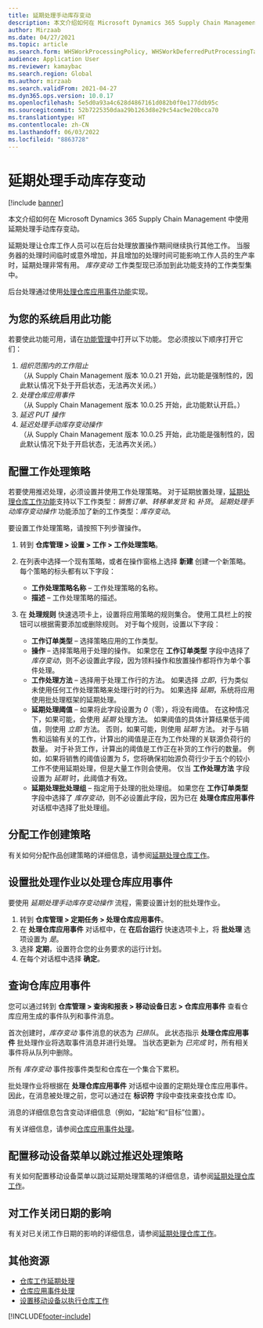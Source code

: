 ```yaml
---
title: 延期处理手动库存变动
description: 本文介绍如何在 Microsoft Dynamics 365 Supply Chain Management 中使用延期处理手动库存变动。
author: Mirzaab
ms.date: 04/27/2021
ms.topic: article
ms.search.form: WHSWorkProcessingPolicy, WHSWorkDeferredPutProcessingTask
audience: Application User
ms.reviewer: kamaybac
ms.search.region: Global
ms.author: mirzaab
ms.search.validFrom: 2021-04-27
ms.dyn365.ops.version: 10.0.17
ms.openlocfilehash: 5e5d0a93a4c628d4867161d082b0f0e177ddb95c
ms.sourcegitcommit: 52b7225350daa29b1263d8e29c54ac9e20bcca70
ms.translationtype: HT
ms.contentlocale: zh-CN
ms.lasthandoff: 06/03/2022
ms.locfileid: "8863728"
---
```

# <a name="deferred-processing-of-manual-inventory-movement"></a>延期处理手动库存变动

[!include [banner](../includes/banner.md)]

本文介绍如何在 Microsoft Dynamics 365 Supply Chain Management 中使用延期处理手动库存变动。

延期处理让仓库工作人员可以在后台处理放置操作期间继续执行其他工作。 当服务器的处理时间临时或意外增加，并且增加的处理时间可能影响工作人员的生产率时，延期处理非常有用。 *库存变动* 工作类型现已添加到此功能支持的工作类型集中。

后台处理通过使用[处理仓库应用事件功能](warehouse-app-events.md)实现。

## <a name="turn-on-this-feature-for-your-system"></a>为您的系统启用此功能

若要使此功能可用，请在[功能管理](../../fin-ops-core/fin-ops/get-started/feature-management/feature-management-overview.md)中打开以下功能。 您必须按以下顺序打开它们：

1. *组织范围内的工作阻止*<br>（从 Supply Chain Management 版本 10.0.21 开始，此功能是强制性的，因此默认情况下处于开启状态，无法再次关闭。）
1. *处理仓库应用事件*<br>（从 Supply Chain Management 版本 10.0.25 开始，此功能默认开启。）
1. *延迟 PUT 操作*
1. *延迟处理手动库存变动操作*<br>（从 Supply Chain Management 版本 10.0.25 开始，此功能是强制性的，因此默认情况下处于开启状态，无法再次关闭。）

## <a name="configure-the-work-processing-policies"></a>配置工作处理策略

若要使用推迟处理，必须设置并使用工作处理策略。 对于延期放置处理，[延期处理仓库工作功能](deferred-put.md)支持以下工作类型：*销售订单*、*转移单发货* 和 *补货*。 *延期处理手动库存变动操作* 功能添加了新的工作类型：*库存变动*。

要设置工作处理策略，请按照下列步骤操作。

1. 转到 **仓库管理 \> 设置 \> 工作 \> 工作处理策略**。
1. 在列表中选择一个现有策略，或者在操作窗格上选择 **新建** 创建一个新策略。 每个策略的标头都有以下字段：

    - **工作处理策略名称** – 工作处理策略的名称。
    - **描述** – 工作处理策略的描述。

1. 在 **处理规则** 快速选项卡上，设置将应用策略的规则集合。 使用工具栏上的按钮可以根据需要添加或删除规则。 对于每个规则，设置以下字段：

    - **工作订单类型** – 选择策略应用的工作类型。
    - **操作** – 选择策略用于处理的操作。 如果您在 **工作订单类型** 字段中选择了 *库存变动*，则不必设置此字段，因为领料操作和放置操作都将作为单个事件处理。
    - **工作处理方法** – 选择用于处理工作行的方法。 如果选择 *立即*，行为类似未使用任何工作处理策略来处理行时的行为。 如果选择 *延期*，系统将应用使用批处理框架的延期处理。
    - **延期处理阈值** – 如果将此字段设置为 *0*（零），将没有阈值。 在这种情况下，如果可能，会使用 *延期* 处理方法。 如果阈值的具体计算结果低于阈值，则使用 *立即* 方法。 否则，如果可能，则使用 *延期* 方法。 对于与销售和运输有关的工作，计算出的阈值是正在为工作处理的关联源负荷行的数量。 对于补货工作，计算出的阈值是工作正在补货的工作行的数量。 例如，如果将销售的阈值设置为 *5*，您将确保初始源负荷行少于五个的较小工作不使用延期处理，但是大量工作则会使用。 仅当 **工作处理方法** 字段设置为 *延期* 时，此阈值才有效。
    - **延期处理批处理组** – 指定用于处理的批处理组。 如果您在 **工作订单类型** 字段中选择了 *库存变动*，则不必设置此字段，因为已在 **处理仓库应用事件** 对话框中选择了批处理组。

## <a name="assign-the-work-creation-policy"></a>分配工作创建策略

有关如何分配作品创建策略的详细信息，请参阅[延期处理仓库工作](deferred-put.md)。

## <a name="set-up-a-batch-job-to-process-warehouse-app-events"></a>设置批处理作业以处理仓库应用事件

要使用 *延期处理手动库存变动操作* 流程，需要设置计划的批处理作业。

1. 转到 **仓库管理 \> 定期任务 \> 处理仓库应用事件**。
1. 在 **处理仓库应用事件** 对话框中，在 **在后台运行** 快速选项卡上，将 **批处理** 选项设置为 *是*。
1. 选择 **定期**，设置符合您的业务要求的运行计划。
1. 在每个对话框中选择 **确定**。

## <a name="inquire-about-the-warehouse-app-events"></a>查询仓库应用事件

您可以通过转到 **仓库管理 \> 查询和报表 \> 移动设备日志 \> 仓库应用事件** 查看仓库应用生成的事件队列和事件消息。

首次创建时，*库存变动* 事件消息的状态为 *已排队*。 此状态指示 **处理仓库应用事件** 批处理作业将选取事件消息并进行处理。 当状态更新为 *已完成* 时，所有相关事件将从队列中删除。

所有 *库存变动* 事件按事件类型和仓库在一个集合下累积。

批处理作业将根据在 **处理仓库应用事件** 对话框中设置的定期处理仓库应用事件。 因此，在消息被处理之前，您可以通过在 **标识符** 字段中查找来查找仓库 ID。

消息的详细信息包含变动详细信息（例如，“起始”和“目标”位置）。

有关详细信息，请参阅[仓库应用事件处理](warehouse-app-events.md)。

## <a name="configure-the-mobile-device-menu-to-skip-the-deferred-processing-policy"></a>配置移动设备菜单以跳过推迟处理策略

有关如何配置移动设备菜单以跳过延期处理策略的详细信息，请参阅[延期处理仓库工作](deferred-put.md)。

## <a name="impact-on-closed-work-dates"></a>对工作关闭日期的影响

有关对已关闭工作日期的影响的详细信息，请参阅[延期处理仓库工作](deferred-put.md)。

## <a name="additional-resources"></a>其他资源

- [仓库工作延期处理](deferred-put.md)
- [仓库应用事件处理](warehouse-app-events.md)
- [设置移动设备以执行仓库工作](configure-mobile-devices-warehouse.md)

[!INCLUDE[footer-include](../../includes/footer-banner.md)]
